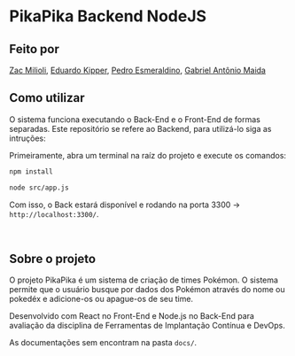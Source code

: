# PikaPika Backend NodeJS

## Feito por
[Zac Milioli](https://www.linkedin.com/in/zac-milioli/), [Eduardo Kipper](https://www.linkedin.com/in/eduardo-kipper-3451771a4/), [Pedro Esmeraldino](https://www.linkedin.com/in/pedro-esmeraldino-922b82214/), [Gabriel Antônio Maida](https://www.linkedin.com/in/gabrielmaida/)

## Como utilizar

O sistema funciona executando o Back-End e o Front-End de formas separadas. Este repositório se refere ao Backend, para utilizá-lo siga as intruções:


Primeiramente, abra um terminal na raíz do projeto e execute os comandos:
```bash
npm install

node src/app.js
```

Com isso, o Back estará disponível e rodando na porta 3300 -> `http://localhost:3300/`.

<br>


## Sobre o projeto

O projeto PikaPika é um sistema de criação de times Pokémon. O sistema permite que o usuário busque por dados dos Pokémon através do nome ou pokedéx e adicione-os ou apague-os de seu time.

Desenvolvido com React no Front-End e Node.js no Back-End para avaliação da disciplina de Ferramentas de Implantação Contínua e DevOps.

As documentações sem encontram na pasta ```docs/```.
